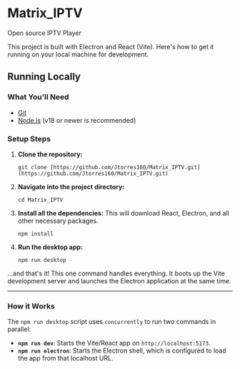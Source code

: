 # Matrix_IPTV

Open source IPTV Player

This project is built with Electron and React (Vite). Here's how to get it running on your local machine for development.

## Running Locally

### What You'll Need

* [Git](https://git-scm.com/)
* [Node.js](https://nodejs.org/) (v18 or newer is recommended)

### Setup Steps

1.  **Clone the repository:**
    ```
    git clone [https://github.com/Jtorres160/Matrix_IPTV.git](https://github.com/Jtorres160/Matrix_IPTV.git)

    ```

2.  **Navigate into the project directory:**
    ```
    cd Matrix_IPTV

    ```

3.  **Install all the dependencies:**
    This will download React, Electron, and all other necessary packages.
    ```
    npm install

    ```

4.  **Run the desktop app:**
    ```
    npm run desktop

    ```

...and that's it! This one command handles everything. It boots up the Vite development server and launches the Electron application at the same time.

---

### How it Works

The `npm run desktop` script uses `concurrently` to run two commands in parallel:

* **`npm run dev`**: Starts the Vite/React app on `http://localhost:5173`.
* **`npm run electron`**: Starts the Electron shell, which is configured to load the app from that localhost URL.
